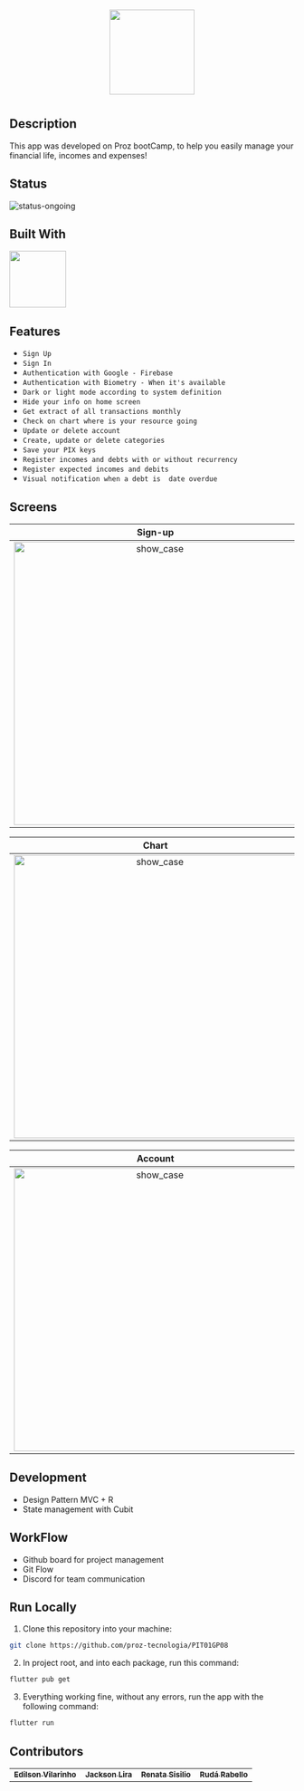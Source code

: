 # 

<p align="center">
 <img src="/assets/logo-cashfy-horizontal.png" height="150px" />
<p/>

#

## Description

This app was developed on Proz bootCamp, to help you easily manage your financial life, incomes and expenses!

## Status

![status-ongoing](https://img.shields.io/badge/status-ongoing-yellow?style=for-the-badge)


## Built With

<img src="/assets/built-with.png" height="100px" align="center"/>

## Features

- `Sign Up` 
- `Sign In` 
- `Authentication with Google - Firebase`
- `Authentication with Biometry - When it's available `
- `Dark or light mode according to system definition`
- `Hide your info on home screen`
- `Get extract of all transactions monthly`
- `Check on chart where is your resource going`
- `Update or delete account`
- `Create, update or delete categories`
- `Save your PIX keys`
- `Register incomes and debts with or without recurrency`
- `Register expected incomes and debits` 
- `Visual notification when a debt is  date overdue ` 

## Screens
 
Sign-up           | Sign-in           | Home             
:------------------:|:--------------:|:-------------------------:
<img src="/assets/Screenshot_register.jpg" alt="show_case"  height="500"> | <img src="/assets/Screenshot_login.jpg" alt="show_case"  height="500"> | <img src="/assets/Screenshot_home.jpg" alt="show_case"  height="500"> 

 Chart          |       Profile       | Categories        
:--------------:|:------------------:|:-------------------:
<img src="/assets/Screenshot_chart.jpg" alt="show_case"  height="500"> | <img src="/assets/Screenshot_profile.jpg" alt="show_case"  height="500"> | <img src="/assets/Screenshot_categories.jpg" alt="show_case"  height="500">

 Account        |      History     | New transaction   
:--------------:|:------------------:|:-------------------------:
<img src="/assets/Screenshot_account.jpg" alt="show_case"  height="500"> | <img src="/assets/Screenshot_extract.jpg" alt="show_case"  height="500"> | <img src="/assets/Screenshot_new_transaction.jpg" alt="show_case"  height="500"> 

## Development
- Design Pattern MVC + R
- State management with Cubit

## WorkFlow
- Github board for project management
- Git Flow
- Discord for team communication

## Run Locally

1. Clone this repository into your machine:

```bash
git clone https://github.com/proz-tecnologia/PIT01GP08
```

2. In project root, and into each package, run this command:

```bash
flutter pub get
```
3. Everything working fine, without any errors, run the app with the following command:

```bash
flutter run 
```

## Contributors 


<table>
  <tr>
    <td align="center"><a href="https://github.com/evilarinho"><sub><b>Edilson Vilarinho</b></sub></a><br/></td>
    <td align="center"><a href="https://github.com/jacksonlira88"><sub><b>Jackson Lira</b></sub></a><br/></td>
    <td align="center"><a href="https://github.com/RenataSisilio"><sub><b>Renata Sisilio</b></sub></a><br/></td>
    <td align="center"><a href="https://github.com/rudarabello"><sub><b>Rudá Rabello</b></sub></a><br/></td>


</table>
